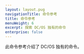 ```yaml
---
layout: layout.pug
navigationTitle: 命令参考
title: 命令参考
menuWeight: 6
excerpt: 探索 DC/OS 独有的命令
enterprise: false
---
```



此命令参考介绍了 DC/OS 独有的命令。
